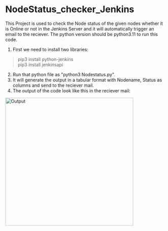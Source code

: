 # NodeStatus_checker_Jenkins
This Project is used to check the Node status of the given nodes whether it is Online or not in the Jenkins Server and it will automatically trigger an email to the reciever.
The python version should be python3.11 to run this code.

1. First we need to install two libraries:
> pip3 install python-jenkins <br>
> pip3 install jenkinsapi
2. Run that python file as "python3 Nodestatus.py".
3. It will generate the output in a tabular format with Nodename, Status as columns and send to the reciever mail.
4. The output of the code look like this in the reciever mail:
<img width="403" alt="Output" src="https://github.com/revanthsariga12/NodeStatus_checker_Jenkins/assets/120722376/cc0d2ab9-84a2-4c19-92ad-a8da12aaa552">

